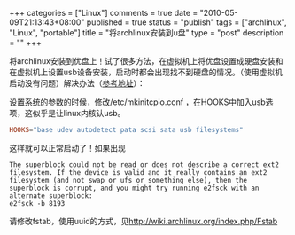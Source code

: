 +++
categories = ["Linux"]
comments = true
date = "2010-05-09T21:13:43+08:00"
published = true
status = "publish"
tags = ["archlinux", "Linux", "portable"]
title = "将archlinux安装到u盘"
type = "post"
description = ""
+++

将archlinux安装到优盘上！试了很多方法，在虚拟机上将优盘设置成硬盘安装和在虚拟机上设置usb设备安装，启动时都会出现找不到硬盘的情况。（使用虚拟机启动没有问题）解决办法（<a href="http://blog.sina.com.cn/s/blog_59cf67260100cwqr.html">参考地址</a>）：


设置系统的参数的时候，修改/etc/mkinitcpio.conf ，在HOOKS中加入usb选项，这似乎是让linux内核认usb。

```conf 
HOOKS="base udev autodetect pata scsi sata usb filesystems"
```

这样就可以正常启动了！如果出现

``` 
The superblock could not be read or does not describe a correct ext2 filesystem. If the device is valid and it really contains an ext2 filesystem (and not swap or ufs or something else), then the superblock is corrupt, and you might try running e2fsck with an alternate superblock:
e2fsck -b 8193
```

请修改fstab，使用uuid的方式，见<a href="http://wiki.archlinux.org/index.php/Fstab">http://wiki.archlinux.org/index.php/Fstab</a>
<!--more-->